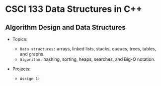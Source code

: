 # CSCI 133 Data Structures in C++
## Algorithm Design and Data Structures
- Topics:
  + ```Data structures:``` arrays, linked lists, stacks, queues, trees, tables, and graphs.
  + ```Algorithm:``` hashing, sorting, heaps, searches, and Big-O notation.

- Projects:
  - `Assign 1:`
